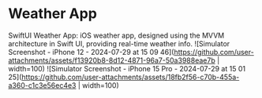 # Weather App
SwiftUI Weather App: iOS weather app, designed using the MVVM architecture in Swift UI, providing real-time weather info.
![Simulator Screenshot - iPhone 12 - 2024-07-29 at 15 09 46](https://github.com/user-attachments/assets/f13920b8-8d12-4871-96a7-50a3988eae7b | width=100)
![Simulator Screenshot - iPhone 15 Pro - 2024-07-29 at 15 01 25](https://github.com/user-attachments/assets/18fb2f56-c70b-455a-a360-c1c3e56ec4e3 | width=100)

